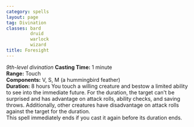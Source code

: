 ```yaml
---
category: spells
layout: page
tag: Divination
classes: bard
         druid
         warlock
         wizard
title: Foresight 
---
```

_9th-level divination_ 
**Casting Time:** 1 minute    
**Range:** Touch    
**Components:** V, S, M (a hummingbird feather)    
**Duration:** 8 hours 
You touch a willing creature and bestow a limited ability to see into the immediate future. For the duration, the target can't be surprised and has advantage on attack rolls, ability checks, and saving throws. Additionally, other creatures have disadvantage on attack rolls against the target for the duration.    
This spell immediately ends if you cast it again before its duration ends. 